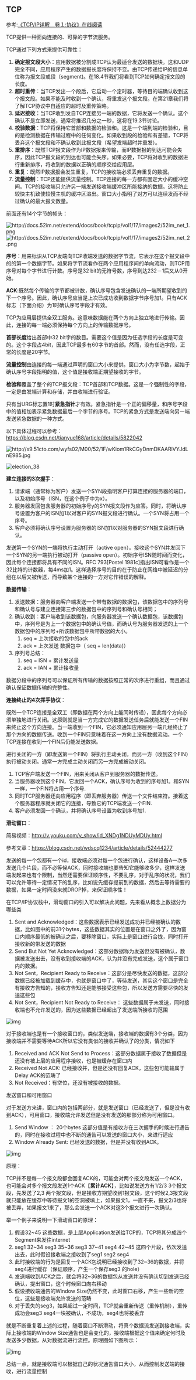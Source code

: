 

## TCP

参考:[《TCP/IP详解　卷１:协议》在线阅读](http://www.52im.net/topic-tcpipvol1.html)

TCP提供一种面向连接的、可靠的字节流服务。

TCP通过下列方式来提供可靠性：

1. **确定报文段大小**：应用数据被分割成TCP认为最适合发送的数据块。这和UDP完全不同，应用程序产生的数据报长度将保持不变。由TCP传递给IP的信息单位称为报文段或段（segment)。在18.4节我们将看到TCP如何确定报文段的长度。
2. **超时重传**：当TCP发出一个段后，它启动一个定时器，等待目的端确认收到这个报文段。如果不能及时收到一个确认，将重发这个报文段。在第21章我们将了解TCP协议中自适应的超时及重传策略。
3. **延迟接收**：当TCP收到发自TCP连接另一端的数据，它将发送一个确认。这个确认不是立即发送，通常将推迟几分之一秒，这将在19.3节讨论。
4. **校验数据**：TCP将保持它首部和数据的检验和。这是一个端到端的检验和，目的是检测数据在传输过程中的任何变化。如果收到段的检验和有差错，TCP将丢弃这个报文段和不确认收到此报文段（希望发端超时并重发）。
5. **重排序**：既然TCP报文段作为IP数据报来传输，而IP数据报的到达可能会失序，因此TCP报文段的到达也可能会失序。如果必要，TCP将对收到的数据进行重新排序，将收到的数据以正确的顺序交给应用层。
6. **重复**：既然IP数据报会发生重复，TCP的接收端必须丢弃重复的数据。
7. **流量控制**：TCP还能提供流量控制。TCP连接的每一方都有固定大小的缓冲空间。TCP的接收端只允许另一端发送接收端缓冲区所能接纳的数据。这将防止较快主机致使较慢主机的缓冲区溢出。窗口大小指明了对方可以连续发而不经过确认的最大报文数量。

前面还有14个字节的帧头：

<img src="http://docs.52im.net/extend/docs/book/tcpip/vol1/17/images2/52im_net_1.png" alt="http://docs.52im.net/extend/docs/book/tcpip/vol1/17/images2/52im_net_1.png" class="transparent">

<img src="http://docs.52im.net/extend/docs/book/tcpip/vol1/17/images2/52im_net_2.png" alt="http://docs.52im.net/extend/docs/book/tcpip/vol1/17/images2/52im_net_2.png" class="transparent">

**序号**：用来标识从TCP发端向TCP收端发送的数据字节流，它表示在这个报文段中的的第一个数据字节。如果将字节流看作在两个应用程序间的单向流动，则TCP用序号对每个字节进行计数。序号是32 bit的无符号数，序号到达232－1后又从0开始。

**ACK**:既然每个传输的字节都被计数，确认序号包含发送确认的一端所期望收到的下一个序号。因此，确认序号应当是上次已成功收到数据字节序号加1。只有ACK标志（下面介绍）为1时确认序号字段才有效。

TCP为应用层提供全双工服务。这意味数据能在两个方向上独立地进行传输。因此，连接的每一端必须保持每个方向上的传输数据序号。

**首部长度**给出首部中32 bit字的数目。需要这个值是因为任选字段的长度是可变的。这个字段占4bit，因此TCP最多有60字节的首部。然而，没有任选字段，正常的长度是20字节。

**流量控制**由连接的每一端通过声明的窗口大小来提供。窗口大小为字节数，起始于确认序号字段指明的值，这个值是接收端正期望接收的字节。

**检验和**覆盖了整个的TCP报文段：TCP首部和TCP数据。这是一个强制性的字段，一定是由发端计算和存储，并由收端进行验证。

只有当URG标志置1时**紧急指针**才有效。紧急指针是一个正的偏移量，和序号字段中的值相加表示紧急数据最后一个字节的序号。TCP的紧急方式是发送端向另一端发送紧急数据的一种方式。

以下具体过程可以参考：https://blog.csdn.net/tianyue168/article/details/5822042

<img src="assets/wKiom1RkCGyDnmDKAARlVYJdLnE985.jpg"  alt="http://s9.51cto.com/wyfs02/M00/52/1F/wKiom1RkCGyDnmDKAARlVYJdLnE985.jpg" >

![election_38](assets/Selection_382.png)

**建立连接的3次握手**：

1. 请求端（通常称为客户）发送一个SYN段指明客户打算连接的服务器的端口，以及初始序号（ISN，在这个例子中为x）。
2. 服务器发回包含服务器的初始序号y的SYN报文段作为应答。同时，将确认序号设置为客户的ISN加1以对客户的SYN报文段进行确认。一个SYN将占用一个序号。
3. 客户必须将确认序号设置为服务器的ISN加1以对服务器的SYN报文段进行确认。

发送第一个SYN的一端将执行主动打开（active open）。接收这个SYN并发回下一个SYN的另一端执行被动打开（passive open）。初始序号ISN随时间而变化，因此每个连接都将具有不同的ISN。RFC 793[Postel 
1981c]指出ISN可看作是一个32比特的计数器，每4ms加1。这样选择序号的目的在于防止在网络中被延迟的分组在以后又被传送，而导致某个连接的一方对它作错误的解释。

**数据传输**：

1. 发送数据：服务器向客户端发送一个带有数据的数据包，该数据包中的序列号和确认号与建立连接第三步的数据包中的序列号和确认号相同；
2. 确认收到：客户端收到该数据包，向服务器发送一个确认数据包，该数据包中，序列号是为上一个数据包中的确认号值，而确认号为服务器发送的上一个数据包中的序列号+所该数据包中所带数据的大小。
   1. seq = 上次接收的包中的ack
   2. ack = 上次发送 数据包中（ seq + len(data)）
3. 序列号总结：
   1. seq = ISN + 累计发送量
   2. ack = IAN + 累计接收量


数据分段中的序列号可以保证所有传输的数据按照正常的次序进行重组，而且通过确认保证数据传输的完整性。

**连接终止的4次挥手协议**：

既然一个TCP连接是全双工（即数据在两个方向上能同时传递），因此每个方向必须单独地进行关闭。这原则就是当一方完成它的数据发送任务后就能发送一个FIN来终止这个方向连接。当一端收到一个FIN，它必须通知应用层另一端几经终止了那个方向的数据传送。收到一个FIN只意味着在这一方向上没有数据流动。一个TCP连接在收到一个FIN后仍能发送数据。

进行关闭的一方（即发送第一个FIN）将执行主动关闭，而另一方（收到这个FIN）执行被动关闭。通常一方完成主动关闭而另一方完成被动关闭。

1. TCP客户端发送一个FIN，用来关闭从客户到服务器的数据传送。
2. 当服务器收到这个FIN，它发回一个ACK，确认序号为收到的序号加1。和SYN一样，一个FIN将占用一个序号.
3. 同时TCP服务器还向应用程序（即丢弃服务器）传送一个文件结束符。接着这个服务器程序就关闭它的连接，导致它的TCP端发送一个FIN.
4. 客户必须发回一个确认，并将确认序号设置为收到序号加1.



**滑动窗口**：

简易视频：<http://v.youku.com/v_show/id_XNDg1NDUyMDUy.html>

参考文章：https://blog.csdn.net/wdscq1234/article/details/52444277

发送的每一个包都有一个id，接收端必须对每一个包进行确认，这样设备A一次多发送几个片段，而不必等候ACK，同时接收端也要告知它能够收多少，这样发送端发起来也有个限制，当然还需要保证顺序性，不要乱序，对于乱序的状况，我们可以允许等待一定情况下的乱序，比如说先缓存提前到的数据，然后去等待需要的数据，如果一定时间没来就DROP掉，来保证顺序性！

在TCP/IP协议栈中，滑动窗口的引入可以解决此问题，先来看从概念上数据分为哪些类

1. Sent and Acknowledged：这些数据表示已经发送成功并已经被确认的数据，比如图中的前31个bytes，这些数据其实的位置是在窗口之外了，因为窗口内顺序最低的被确认之后，要移除窗口，实际上是窗口进行合拢，同时打开接收新的带发送的数据
2. Send But Not Yet Acknowledged：这部分数据称为发送但没有被确认，数据被发送出去，没有收到接收端的ACK，认为并没有完成发送，这个属于窗口内的数据。
3. Not Sent，Recipient Ready to Receive：这部分是尽快发送的数据，这部分数据已经被加载到缓存中，也就是窗口中了，等待发送，其实这个窗口是完全有接收方告知的，接收方告知还是能够接受这些包，所以发送方需要尽快的发送这些包
4. Not Sent，Recipient Not Ready to Receive： 这些数据属于未发送，同时接收端也不允许发送的，因为这些数据已经超出了发送端所接收的范围

![img](assets/20160906072310877)

对于接收端也是有一个接收窗口的，类似发送端，接收端的数据有3个分类，因为接收端并不需要等待ACK所以它没有类似的接收并确认了的分类，情况如下

1. Received and ACK Not Send to Process：这部分数据属于接收了数据但是还没有被上层的应用程序接收，也是被缓存在窗口内
2. Received  Not ACK: 已经接收并，但是还没有回复ACK，这些包可能输属于Delay ACK的范畴了
3. Not Received：有空位，还没有被接收的数据。

发送窗口和可用窗口

对于发送方来讲，窗口内的包括两部分，就是发送窗口（已经发送了，但是没有收到ACK），可用窗口，接收端允许发送但是没有发送的那部分称为可用窗口。

1. Send Window ： 20个bytes 这部分值是有接收方在三次握手的时候进行通告的，同时在接收过程中也不断的通告可以发送的窗口大小，来进行适应
2. Window Already Sent: 已经发送的数据，但是并没有收到ACK。

![img](assets/20160906081402924)

原理：

TCP并不是每一个报文段都会回复ACK的，可能会对两个报文段发送一个ACK，也可能会对多个报文段发送1个ACK【**累计ACK**】，比如说发送方有1/2/3 3个报文段，先发送了2,3 两个报文段，但是接收方期望收到1报文段，这个时候2,3报文段就只能放在缓存中等待报文1的空洞被填上，如果报文1，一直不来，报文2/3也将被丢弃，如果报文1来了，那么会发送一个ACK对这3个报文进行一次确认。

举一个例子来说明一下滑动窗口的原理：

1. 假设32~45 这些数据，是上层Application发送给TCP的，TCP将其分成四个Segment来发往internet
2. seg1 32~34 seg3 35~36 seg3 37~41 seg4 42~45  这四个片段，依次发送出去，此时假设接收端之接收到了seg1 seg2 seg4
3. 此时接收端的行为是回复一个ACK包说明已经接收到了32~36的数据，并将seg4进行缓存（保证顺序，产生一个保存seg3 的hole）
4. 发送端收到ACK之后，就会将32~36的数据包从发送并没有确认切到发送已经确认，提出窗口，这个时候窗口向右移动
5. 假设接收端通告的Window Size仍然不变，此时窗口右移，产生一些新的空位，这些是接收端允许发送的范畴
6. 对于丢失的seg3，如果超过一定时间，TCP就会重新传送（重传机制），重传成功会seg3 seg4一块被确认，不成功，seg4也将被丢弃

就是不断重复着上述的过程，随着窗口不断滑动，将真个数据流发送到接收端，实际上接收端的Window Size通告也是会变化的，接收端根据这个值来确定何时及发送多少数据，从对数据流进行流控。原理图如下图所示：

![img](assets/20160906084353705)

总结一点，就是接收端可以根据自己的状况通告窗口大小，从而控制发送端的接收，进行流量控制